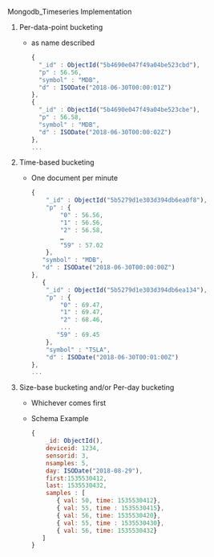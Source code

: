 Mongodb_Timeseries Implementation



1. Per-data-point bucketing

   * as name described

     ```js
     {
       "_id" : ObjectId("5b4690e047f49a04be523cbd"),
       "p" : 56.56,
       "symbol" : "MDB",
       "d" : ISODate("2018-06-30T00:00:01Z")
     },
     {
       "_id" : ObjectId("5b4690e047f49a04be523cbe"),
       "p" : 56.58,
       "symbol" : "MDB",
       "d" : ISODate("2018-06-30T00:00:02Z")
     },
     ...
     ```

     

2. Time-based bucketing

   * One document per minute

     ```js
     {
         "_id" : ObjectId("5b5279d1e303d394db6ea0f8"), 
         "p" : {
             "0" : 56.56,
             "1" : 56.56,
             "2" : 56.58,
             …
             "59" : 57.02
         },
        "symbol" : "MDB",
        "d" : ISODate("2018-06-30T00:00:00Z")
     },
        {
         "_id" : ObjectId("5b5279d1e303d394db6ea134"), 
         "p" : {
             "0" : 69.47,
             "1" : 69.47,
             "2" : 68.46,
             ...
            "59" : 69.45
         },
         "symbol" : "TSLA",
         "d" : ISODate("2018-06-30T00:01:00Z")
     },
     ...
     ```

     

3. Size-base bucketing  and/or Per-day bucketing 

   * Whichever comes first

   * Schema Example

     ```js
     {
         _id: ObjectId(),
         deviceid: 1234,
         sensorid: 3,
         nsamples: 5,
         day: ISODate("2018-08-29"),
         first:1535530412,
         last: 1535530432,
         samples : [
            { val: 50, time: 1535530412},
            { val: 55, time : 1535530415},
            { val: 56, time: 1535530420},
            { val: 55, time : 1535530430}, 
            { val: 56, time: 1535530432}
        ]
     }
     
     ```

     

